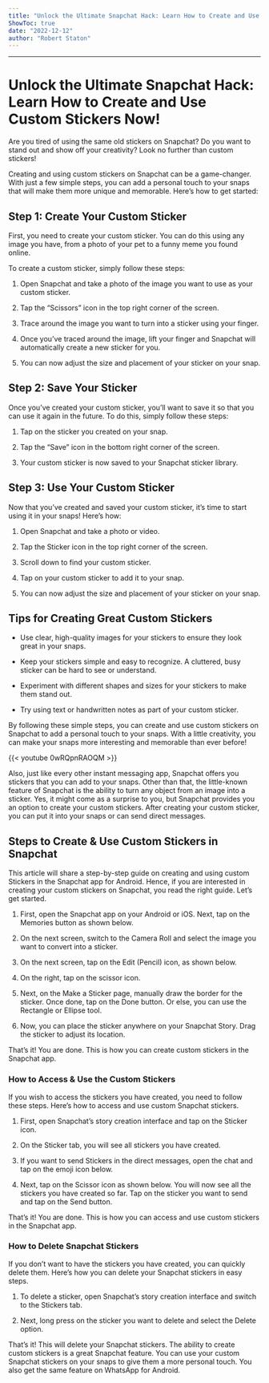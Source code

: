 ```yaml
---
title: "Unlock the Ultimate Snapchat Hack: Learn How to Create and Use Custom Stickers Now!"
ShowToc: true 
date: "2022-12-12"
author: "Robert Staton"
---
```

*****
# Unlock the Ultimate Snapchat Hack: Learn How to Create and Use Custom Stickers Now!

Are you tired of using the same old stickers on Snapchat? Do you want to stand out and show off your creativity? Look no further than custom stickers!

Creating and using custom stickers on Snapchat can be a game-changer. With just a few simple steps, you can add a personal touch to your snaps that will make them more unique and memorable. Here’s how to get started:

## Step 1: Create Your Custom Sticker

First, you need to create your custom sticker. You can do this using any image you have, from a photo of your pet to a funny meme you found online.

To create a custom sticker, simply follow these steps:

1. Open Snapchat and take a photo of the image you want to use as your custom sticker.

2. Tap the “Scissors” icon in the top right corner of the screen.

3. Trace around the image you want to turn into a sticker using your finger.

4. Once you’ve traced around the image, lift your finger and Snapchat will automatically create a new sticker for you.

5. You can now adjust the size and placement of your sticker on your snap.

## Step 2: Save Your Sticker

Once you’ve created your custom sticker, you’ll want to save it so that you can use it again in the future. To do this, simply follow these steps:

1. Tap on the sticker you created on your snap.

2. Tap the “Save” icon in the bottom right corner of the screen.

3. Your custom sticker is now saved to your Snapchat sticker library.

## Step 3: Use Your Custom Sticker

Now that you’ve created and saved your custom sticker, it’s time to start using it in your snaps! Here’s how:

1. Open Snapchat and take a photo or video.

2. Tap the Sticker icon in the top right corner of the screen.

3. Scroll down to find your custom sticker.

4. Tap on your custom sticker to add it to your snap.

5. You can now adjust the size and placement of your sticker on your snap.

## Tips for Creating Great Custom Stickers

- Use clear, high-quality images for your stickers to ensure they look great in your snaps.

- Keep your stickers simple and easy to recognize. A cluttered, busy sticker can be hard to see or understand.

- Experiment with different shapes and sizes for your stickers to make them stand out.

- Try using text or handwritten notes as part of your custom sticker.

By following these simple steps, you can create and use custom stickers on Snapchat to add a personal touch to your snaps. With a little creativity, you can make your snaps more interesting and memorable than ever before!

{{< youtube 0wRQpnRAOQM >}} 



Also, just like every other instant messaging app, Snapchat offers you stickers that you can add to your snaps. Other than that, the little-known feature of Snapchat is the ability to turn any object from an image into a sticker.
Yes, it might come as a surprise to you, but Snapchat provides you an option to create your custom stickers. After creating your custom sticker, you can put it into your snaps or can send direct messages.

 
## Steps to Create & Use Custom Stickers in Snapchat 


This article will share a step-by-step guide on creating and using custom Stickers in the Snapchat app for Android. Hence, if you are interested in creating your custom stickers on Snapchat, you read the right guide. Let’s get started.
1. First, open the Snapchat app on your Android or iOS. Next, tap on the Memories button as shown below.

2. On the next screen, switch to the Camera Roll and select the image you want to convert into a sticker.

3. On the next screen, tap on the Edit (Pencil) icon, as shown below.

4. On the right, tap on the scissor icon.

5. Next, on the Make a Sticker page, manually draw the border for the sticker. Once done, tap on the Done button. Or else, you can use the Rectangle or Ellipse tool.

6. Now, you can place the sticker anywhere on your Snapchat Story. Drag the sticker to adjust its location.

That’s it! You are done. This is how you can create custom stickers in the Snapchat app.

 
### How to Access & Use the Custom Stickers


If you wish to access the stickers you have created, you need to follow these steps. Here’s how to access and use custom Snapchat stickers.
1. First, open Snapchat’s story creation interface and tap on the Sticker icon.

2. On the Sticker tab, you will see all stickers you have created.

3. If you want to send Stickers in the direct messages, open the chat and tap on the emoji icon below.

4. Next, tap on the Scissor icon as shown below. You will now see all the stickers you have created so far. Tap on the sticker you want to send and tap on the Send button.

That’s it! You are done. This is how you can access and use custom stickers in the Snapchat app.

 
### How to Delete Snapchat Stickers


If you don’t want to have the stickers you have created, you can quickly delete them. Here’s how you can delete your Snapchat stickers in easy steps.
1. To delete a sticker, open Snapchat’s story creation interface and switch to the Stickers tab.

2. Next, long press on the sticker you want to delete and select the Delete option.

That’s it! This will delete your Snapchat stickers.
The ability to create custom stickers is a great Snapchat feature. You can use your custom Snapchat stickers on your snaps to give them a more personal touch. You also get the same feature on WhatsApp for Android.




